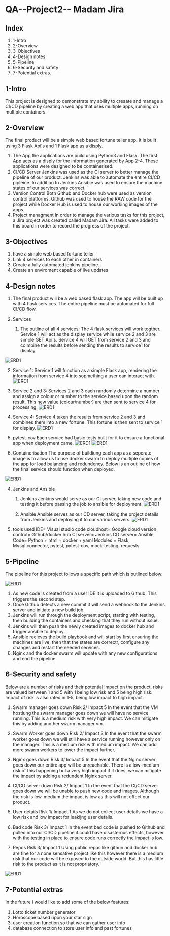 # QA--Project2-- Madam Jira

## Index
1. 1-Intro
2. 2-Overview
3. 3-Objectives
4. 4-Design notes
5. 5-Pipeline
6. 6-Security and safety
7. 7-Potential extras.

## 1-Intro
This project is designed to demonstrate my ability to creaate and manage a CI/CD pipeline by creating a web app that uses multiple apps, running on multiple containers.


## 2-Overview
The final product will be a simple web based fortune teller app. It is built using 3 Flask Api's and 1 Flask app as a disply. 
1. The App
the applications are build using Python3 and Flask. The first App acts as a disply for the information generated by App 2-4. These applications were designed to be containerised.
2. CI/CD Server
Jenkins was used as the CI server to better manage the pipeline of our product. Jenkins was able to automate the entire CI/CD pipleine. In addition to Jenkins Ansible was used to ensure the machine states of our services was correct. 
3. Version Control
Both Github and Docker hub were used as version control platforms. Github was used to house the RAW code for the project while Docker Hub is used to house our working images of the apps.
4. Project managment
In order to manage the various tasks for this project, a Jira project was created called Madam Jira. All tasks were added to this board in order to record the progress of the project.


## 3-Objectives
1. have a simple web based fortune teller
2. Link 4 services to each other in containers
3. Create a fully automated jenkins pipeline.
4. Create an enviroment capable of live updates



## 4-Design notes
1. The final product will be a web based flask app. The app will be built up with 4 flask services. The entire pipeline must be automated for full CI/CD flow.

2. Services 
    1. The outline of all 4 services:
    The 4 flask services will work togther. Service 1 will act as the display service while service 2 and 3 are simple GET Api's. Service 4 will GET from service 2 and 3 and coimbine the results before sending the results to service1 for display.

![ERD1](images/erd-Containers.drawio.png)

2. Service 1: 
    Service 1 will function as a simple Flask app, rendering the information from service 4 into sopmething a user can interact with.
![ERD1](images/erd-Service1.drawio.png)

3. Service 2 and 3:
    Services 2 and 3 each randomly determine a number and assign a colour or number to the service based upon the random result. This new value (colour/number) are then sent to service 4 for processing. 
![ERD1](images/erd-Service2_3.drawio.png)

4. Service 4:
    Service 4 taken the results from service 2 and 3 and combines them into a new fortune. This fortune is then sent to service 1 for display.
![ERD1](images/erd-Service4.drawio.png)


5. pytest-cov
    Each service had basic tests built for it to ensure a functional app when deployment came.
![ERD1](images/service2test.png)
![ERD1](images/service3test.png)

3. Containerisation
The purpose of buildiung each app as a seperate image is to allow us to use docker swarm to deploy multiple copies of the app for load balancing and redundency. Below is an outline of how the final service should function when deployed.

![ERD1](images/erd-docker.drawio.png)

4. Jenkins and Ansible

    1. Jenkins
    Jenkins would serve as our CI server, taking new code and testing it before passing the job to ansible for deployment.
![ERD1](images/jenkins.png)


    2. Ansible
    Ansible serves as our CD server, taking the project details from Jenkins and deploying it to our various servers.
![ERD1](images/ansible.png)

5. tools used
IDE= Visual studio code
cloudhost= Google cloud
version control= Github/docker hub
CI server= Jenkins
CD server= Ansible
Code= Python + html + docker + yaml
Modules = Flask, Mysql.connector, pytest, pytest-cov, mock-testing, requests


## 5-Pipeline
The pipeline for this project follows a specific path which is outlined below:

![ERD1](images/erd-pipeline.drawio.png)

1. As new code is created from a user IDE it is uploaded to Github. This triggers the second step. 
2. Once Github detects a new commit it will send a webhook to the Jenkins server and initiate a new build job.
3. Jenkins will run through the deployment script, starting with testing, then building the containers and checking that they run without issue.
4. Jenkins will then push the newly created images to docker hub and trigger ansible to deploy.
5. Ansible recieves the build playbook and will start by first ensuring the machines are live, then that the states are correctr, configure any changes and restart the needed services.
6. Nginx and the docker swarm will update with any new configurations and end the pipeline.


## 6-Security and safety

Below are a number of risks and their potential impact on the product. risks are valued between 1 and 5 with 1 being low risk and 5 being high risk. Impact of risk is also rated in 1-5, being low impact to high impact.

1. Swarm manager goes down Risk 2/ Impact 5
In the event that the VM hostiung the swarm manager goes down we will have no service running. This is a medium risk with very high impact. We can mitigate this by adding another swarm manager vm.

2. Swarm Worker goes down Risk 2/ Impact 3
In the event that the swarm worker goes down we will still have a service running however only on the manager. This is a medium risk with medium impact. We can add more swarm workers to lower the impact further.

3. Nginx goes down Risk 3/ Impact 5
In the event that the Nginx server goes down our entire app will be unreachable. There is a low-medium risk of this happening but a very high impact if it does. we can mitigate the impact by adding a redundent Nginx server.

4. CI/CD server down Risk 2/ Impact 1
In the event that the CI/CD server goes down we will be unable to push new code and images. Although the risk is low-medium the impact is low as this will not effect our product.

5. User details Risk 1/ Impact 1
As we do not collect user details we have a low risk and low impact for leakijng user details.

6. Bad code Risk 3/ Impact 1
In the event bad code is pushed to Github and pulled into our CI/CD pipeline it could have disasterous effects, however with the testing in place to ensure code runs correctly the impact is low.

7. Repos Risk 3/ Impact 1
Using public repos like githun and docker hub are fine for a none sensative project like this however there is a medium risk that our code will be exposed to the outside world. But this has little risk to the product as it is not propriatory. 

![ERD1](images/risks.PNG)

## 7-Potential extras
In the future i would like to add some of the below features:

1. Lotto ticket number generator
2. Horoscope based upon your star sign
3. user creation function so that we can gather user info
4. database connection to store user info and past fortunes